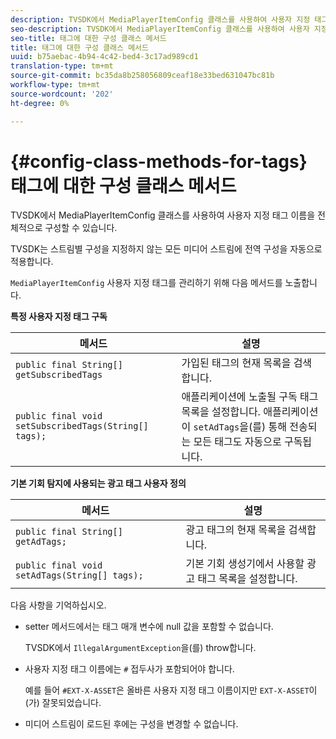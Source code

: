 ```yaml
---
description: TVSDK에서 MediaPlayerItemConfig 클래스를 사용하여 사용자 지정 태그 이름을 전체적으로 구성할 수 있습니다.
seo-description: TVSDK에서 MediaPlayerItemConfig 클래스를 사용하여 사용자 지정 태그 이름을 전체적으로 구성할 수 있습니다.
seo-title: 태그에 대한 구성 클래스 메서드
title: 태그에 대한 구성 클래스 메서드
uuid: b75aebac-4b94-4c42-bed4-3c17ad989cd1
translation-type: tm+mt
source-git-commit: bc35da8b258056809ceaf18e33bed631047bc81b
workflow-type: tm+mt
source-wordcount: '202'
ht-degree: 0%

---
```



# {#config-class-methods-for-tags} 태그에 대한 구성 클래스 메서드

TVSDK에서 MediaPlayerItemConfig 클래스를 사용하여 사용자 지정 태그 이름을 전체적으로 구성할 수 있습니다.

TVSDK는 스트림별 구성을 지정하지 않는 모든 미디어 스트림에 전역 구성을 자동으로 적용합니다.

`MediaPlayerItemConfig` 사용자 지정 태그를 관리하기 위해 다음 메서드를 노출합니다.

**특정 사용자 지정 태그 구독**

| <b>메서드</b> | <b>설명</b> |
|--- |--- |
| `public final String[] getSubscribedTags` | 가입된 태그의 현재 목록을 검색합니다. |
| `public final void setSubscribedTags(String[] tags);` | 애플리케이션에 노출될 구독 태그 목록을 설정합니다.  애플리케이션이 `setAdTags`을(를) 통해 전송되는 모든 태그도 자동으로 구독됩니다. |

**기본 기회 탐지에 사용되는 광고 태그 사용자 정의**

| <b>메서드</b> | <b>설명</b> |
|--- |--- |
| `public final String[] getAdTags;` | 광고 태그의 현재 목록을 검색합니다. |
| `public final void setAdTags(String[] tags);` | 기본 기회 생성기에서 사용할 광고 태그 목록을 설정합니다. |

다음 사항을 기억하십시오.

* setter 메서드에서는 태그 매개 변수에 null 값을 포함할 수 없습니다.

   TVSDK에서 `IllegalArgumentException`을(를) throw합니다.
* 사용자 지정 태그 이름에는 `#` 접두사가 포함되어야 합니다.

   예를 들어 `#EXT-X-ASSET`은 올바른 사용자 지정 태그 이름이지만 `EXT-X-ASSET`이(가) 잘못되었습니다.

* 미디어 스트림이 로드된 후에는 구성을 변경할 수 없습니다.